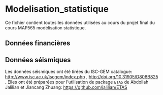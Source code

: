 # Modelisation_statistique
Ce fichier contient toutes les données utilisées au cours du projet final du cours MAP565 modélisation statistique.

## Données financières


## Données séismiques
Les données séismiques ont été tirées du ISC-GEM catalogue: http://www.isc.ac.uk/iscgem/index.php , http://doi.org/10.31905/D808B825
. Elles ont été préparées pour l'utilisation de package ```ETAS``` de Abdollah Jalilian et Jiancang Zhuang: https://github.com/jalilian/ETAS

